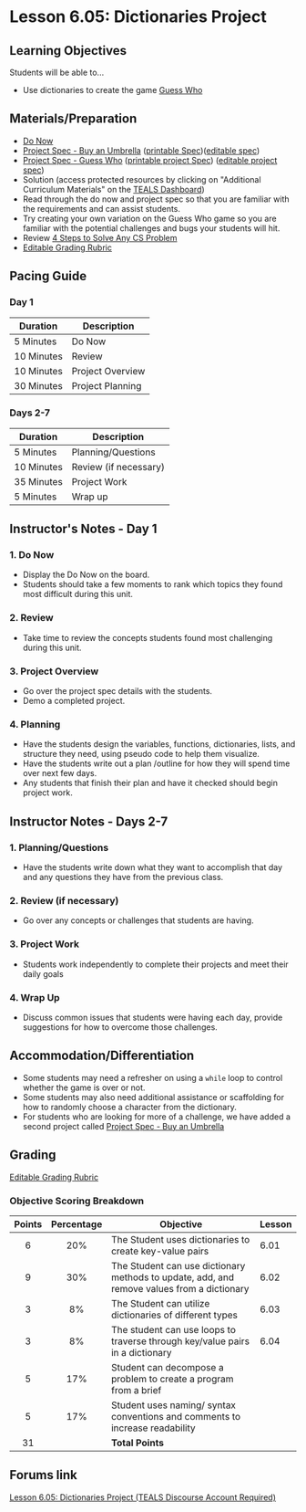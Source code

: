 # Lesson 6.05: Dictionaries Project

## Learning Objectives

Students will be able to...

* Use dictionaries to create the game [Guess Who][]

## Materials/Preparation

* [Do Now][]
* [Project Spec - Buy an Umbrella][] ([printable Spec][])([editable spec][])
* [Project Spec - Guess Who][] ([printable project Spec][]) ([editable project spec][])
* Solution (access protected resources by clicking on "Additional Curriculum Materials" on the [TEALS Dashboard][])
* Read through the do now and project spec so that you are familiar with the requirements and can assist students.
* Try creating your own variation on the Guess Who game so you are familiar with the potential challenges and bugs your students will hit.
* Review [4 Steps to Solve Any CS Problem][]
* [Editable Grading Rubric](https://github.com/TEALSK12/2nd-semester-introduction-to-computer-science/raw/master/units/6_unit/05_lesson/rubric.docx)

## Pacing Guide

### Day 1

| **Duration**   | **Description** |
| ---------- | ----------- |
| 5 Minutes  | Do Now      |
| 10 Minutes | Review      |
| 10 Minutes | Project Overview        |
| 30 Minutes | Project Planning     |

### Days 2-7

|**Duration**|**Description**|
|--|--|
| 5 Minutes  | Planning/Questions      |
| 10 Minutes | Review (if necessary)      |
| 35 Minutes | Project Work        |
| 5 Minutes | Wrap up     |

## Instructor's Notes - Day 1

### 1. Do Now

* Display the Do Now on the board.
* Students should take a few moments to rank which topics they found most difficult during this unit.

### 2. Review

* Take time to review the concepts students found most challenging during this unit.

### 3. Project Overview

* Go over the project spec details with the students.
* Demo a completed project.

### 4. Planning

* Have the students design the variables, functions, dictionaries, lists, and structure they need, using pseudo code to help them visualize.
* Have the students write out a plan /outline for how they will spend time over next few days.
* Any students that finish their plan and have it checked should begin project work.

## Instructor Notes - Days 2-7

### 1. Planning/Questions

* Have the students write down what they want to accomplish that day and any questions they have from the previous class.

### 2. Review (if necessary)

* Go over any concepts or challenges that students are having.

### 3. Project Work

* Students work independently to complete their projects and meet their daily goals

### 4. **Wrap Up**

* Discuss common issues that students were having each day, provide suggestions for how to overcome those challenges.

## Accommodation/Differentiation

* Some students may need a refresher on using a `while` loop to control whether the game is over or not.
* Some students may also need additional assistance or scaffolding for how to randomly choose a character from the dictionary.
* For students who are looking for more of a challenge, we have added a second project called [Project Spec - Buy an Umbrella]

## Grading

[Editable Grading Rubric](https://github.com/TEALSK12/2nd-semester-introduction-to-computer-science/raw/master/units/6_unit/05_lesson/rubric.docx)

### Objective Scoring Breakdown

| Points | Percentage| Objective | Lesson |
| :---: | :---: | --- | --- |
|6 |20% | The Student uses dictionaries to create key-value pairs| 6.01|
|9 |30% | The Student can use dictionary methods to update, add, and remove values from a dictionary |6.02 |
|3 | 8%| The Student can utilize dictionaries of different types |6.03 |
|3 | 8%| The student can use loops to traverse through key/value pairs in a dictionary|6.04 |
|5 | 17%| Student can decompose a problem to create a program from a brief ||
|5 | 17%| Student uses naming/ syntax conventions and comments to increase readability| |
|31| | **Total Points** | |

## Forums link

[Lesson 6.05: Dictionaries Project (TEALS Discourse Account Required)](https://forums.tealsk12.org/c/2nd-semester-unit-6-dictionaries/lesson-6-05-guess-who)

[Do Now]: do_now.md
[Project Spec - Guess Who]: project.md
[Project Spec - Buy an Umbrella]: projectb.md
[TEALS Dashboard]:http:/www.tealsk12.org/dashboard

[Guess Who]:https://en.wikipedia.org/wiki/Guess_Who%3F
[4 Steps to Solve Any CS Problem]:https://github.com/TEALS-IntroCS/2nd-semester-introduction-to-computer-science-principles/raw/master/units/4%20Steps%20to%20Solve%20Any%20CS%20Problem.pdf
[printable project Spec]: https://github.com/TEALSK12/2nd-semester-introduction-to-computer-science/raw/master/units/6_unit/05_lesson/project.pdf
[editable project spec]: https://github.com/TEALSK12/2nd-semester-introduction-to-computer-science/raw/master/units/6_unit/05_lesson/project.docx
[printable Spec]: https://github.com/TEALSK12/2nd-semester-introduction-to-computer-science/raw/master/units/6_unit/05_lesson/projectb.pdf
[editable spec]: https://github.com/TEALSK12/2nd-semester-introduction-to-computer-science/raw/master/units/6_unit/05_lesson/projectb.docx
